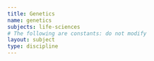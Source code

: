 ```yaml
---
title: Genetics
name: genetics
subjects: life-sciences
# The following are constants: do not modify
layout: subject
type: discipline
---
```


